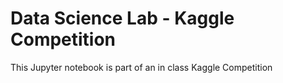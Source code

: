 # Data Science Lab - Kaggle Competition

This Jupyter notebook is part of an in class Kaggle Competition
